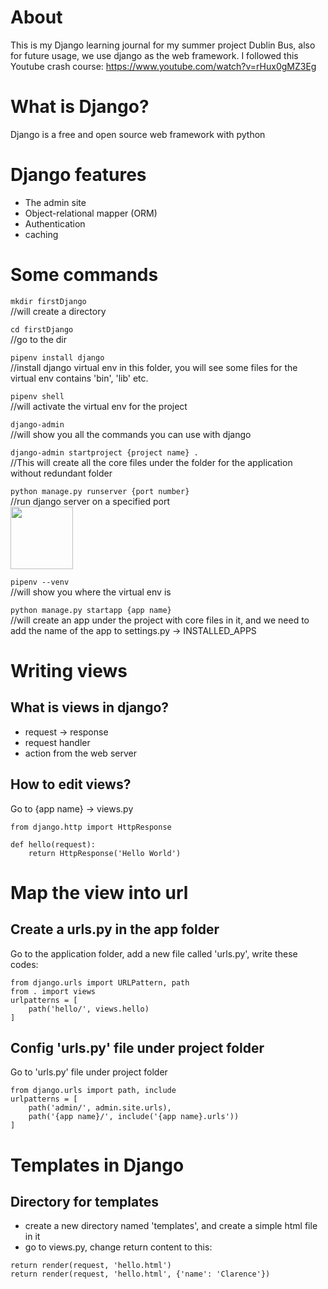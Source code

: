 # About
This is my Django learning journal for my summer project Dublin Bus, also for future usage, we use django as the web framework.
I followed this Youtube crash course: https://www.youtube.com/watch?v=rHux0gMZ3Eg

# What is Django?
Django is a free and open source web framework with python

# Django features
- The admin site
- Object-relational mapper (ORM)
- Authentication
- caching

# Some commands
```mkdir firstDjango ```   
//will create a directory

```cd firstDjango```  
//go to the dir  

```pipenv install django```   
//install django virtual env in this folder, you will see some files for the virtual env contains 'bin', 'lib' etc.  

```pipenv shell```    
//will activate the virtual env for the project  

```django-admin```     
//will show you all the commands you can use with django  

```django-admin startproject {project name} .```    
//This will create all the core files under the folder for the application without redundant folder    

```python manage.py runserver {port number}```    
//run django server on a specified port    
<img src="runserver.jpg" style="height: 100px; width:100px;"/>  

```pipenv --venv```    
//will show you where the virtual env is  

```python manage.py startapp {app name}```    
//will create an app under the project with core files in it, and we need to add the name of the app to settings.py -> INSTALLED_APPS

# Writing views
## What is views in django?
- request -> response
- request handler
- action from the web server
## How to edit views?
Go to {app name} -> views.py  
```
from django.http import HttpResponse

def hello(request):
    return HttpResponse('Hello World')
```
# Map the view into url
## Create a urls.py in the app folder
Go to the application folder, add a new file called 'urls.py', write these codes:  
```
from django.urls import URLPattern, path
from . import views 
urlpatterns = [
    path('hello/', views.hello)
]
```
## Config 'urls.py' file under project folder
Go to 'urls.py' file under project folder
```
from django.urls import path, include  
urlpatterns = [  
    path('admin/', admin.site.urls),  
    path('{app name}/', include('{app name}.urls'))
]
```

# Templates in Django
## Directory for templates
- create  a new directory named 'templates', and create a simple html file in it
- go to views.py, change return content to this:  
```
return render(request, 'hello.html')
return render(request, 'hello.html', {'name': 'Clarence'})
```
